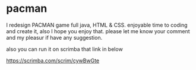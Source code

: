 # pacman

I redesign PACMAN game full java, HTML & CSS.
enjoyable time to coding and create it, also I hope you enjoy that. please let me know your comment and my pleasur if have any suggestion.

also you can run it on scrimba that link in below


https://scrimba.com/scrim/cywBwGte
